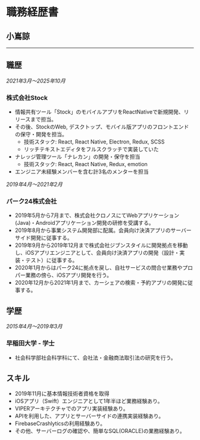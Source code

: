 # 職務経歴書
## 小嶌諒
---

## 職歴
*2021年3月〜2025年10月*
### 株式会社Stock
- 情報共有ツール「Stock」のモバイルアプリをReactNativeで新規開発、リリースまで担当。
- その後、StockのWeb, デスクトップ、モバイル版アプリのフロントエンドの保守・開発を担当。
  - 技術スタック: React, React Native, Electron, Redux, SCSS
  - リッチテキストエディタをフルスクラッチで実装していた
- ナレッジ管理ツール「ナレカン」の開発・保守を担当
  - 技術スタック: React, React Native, Redux, emotion
- エンジニア未経験メンバーを含む計3名のメンターを担当

*2019年4月〜2021年2月*
### パーク24株式会社
- 2019年5月から7月まで、株式会社クロノスにてWebアプリケーション(Java)・Androidアプリケーション開発の研修を受講する。
- 2019年8月から事業システム開発部に配属。会員向け決済アプリのサーバーサイド開発に従事する。
- 2019年9月から2019年12月まで株式会社ジブンスタイルに開発拠点を移動し、iOSアプリエンジニアとして、会員向け決済アプリの開発（設計・実装・テスト）に従事する。
- 2020年1月からはパーク24に拠点を戻し、自社サービスの問合せ業務やプロパー業務の傍ら、iOSアプリ開発を行う。
- 2020年12月から2021年1月まで、カーシェアの検索・予約アプリの開発に従事する。

## 学歴
*2015年4月〜2019年3月*
### 早稲田大学 - 学士
- 社会科学部社会科学科にて、会社法・金融商法取引法の研究を行う。

## スキル
- 2019年11月に基本情報技術者資格を取得
- iOSアプリ（Swift）エンジニアとして1年半ほど業務経験あり。
- VIPERアーキテクチャでのアプリ実装経験あり。
- APIを利用した、アプリとサーバーサイドの連携実装経験あり。
- FirebaseCrashlyticsの利用経験あり。
- その他、サーバーログの確認や、簡単なSQL(ORACLE)の業務経験あり。
